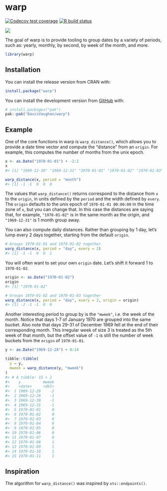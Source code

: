 
<!-- README.md is generated from README.Rmd. Please edit that file -->

# warp

<!-- badges: start -->

[![Codecov test
coverage](https://codecov.io/gh/DavisVaughan/warp/branch/master/graph/badge.svg)](https://codecov.io/gh/DavisVaughan/warp?branch=master)
[![R build
status](https://github.com/DavisVaughan/warp/workflows/R-CMD-check/badge.svg)](https://github.com/DavisVaughan/warp)
<!-- badges: end -->

![](https://media.giphy.com/media/jjeK2Er3E5igw/giphy.gif)

The goal of warp is to provide tooling to group dates by a variety of
periods, such as: yearly, monthly, by second, by week of the month, and
more.

``` r
library(warp)
```

## Installation

You can install the release version from CRAN with:

``` r
install.package("warp")
```

You can install the development version from
[GitHub](https://github.com/) with:

``` r
# install.packages("pak")
pak::pak("DavisVaughan/warp")
```

## Example

One of the core functions in warp is `warp_distance()`, which allows you
to provide a date time vector and compute the “distance” from an
`origin`. For example, this computes the number of months from the unix
epoch.

``` r
x <- as.Date("1970-01-01") + -2:2
x
#> [1] "1969-12-30" "1969-12-31" "1970-01-01" "1970-01-02" "1970-01-03"

warp_distance(x, period = "month")
#> [1] -1 -1  0  0  0
```

The values that `warp_distance()` returns correspond to the distance
from `x` to the `origin`, in units defined by the `period` and the width
defined by `every`. The `origin` defaults to the unix epoch of
`1970-01-01 00:00:00` in the time zone of `x`, but you can change that.
In this case the distances are saying that, for example, `"1970-01-02"`
is in the same month as the origin, and `"1969-12-31"` is 1 month group
away.

You can also compute daily distances. Rather than grouping by 1 day,
let’s lump every 2 days together, starting from the default `origin`.

``` r
# Groups 1970-01-01 and 1970-01-02 together
warp_distance(x, period = "day", every = 2)
#> [1] -1 -1  0  0  1
```

You will often want to set your own `origin` date. Let’s shift it
forward 1 to `1970-01-02`.

``` r
origin <- as.Date("1970-01-02")
origin
#> [1] "1970-01-02"

# Groups 1970-01-02 and 1970-01-03 together
warp_distance(x, period = "day", every = 2, origin = origin)
#> [1] -2 -1 -1  0  0
```

Another interesting period to group by is the `"mweek"`, i.e. the week
of the month. Notice that days 1-7 of January 1970 are grouped into the
same bucket. Also note that days 29-31 of December 1969 fell at the end
of their corresponding month. This irregular week of size 3 is treated
as the 5th week of that month, but the offset value of `-1` is still the
number of week buckets from the `origin` of `1970-01-01`.

``` r
y <- as.Date("1969-12-28") + 0:14

tibble::tibble(
  y = y,
  mweek = warp_distance(y, "mweek")
)
#> # A tibble: 15 × 2
#>    y          mweek
#>    <date>     <dbl>
#>  1 1969-12-28    -2
#>  2 1969-12-29    -1
#>  3 1969-12-30    -1
#>  4 1969-12-31    -1
#>  5 1970-01-01     0
#>  6 1970-01-02     0
#>  7 1970-01-03     0
#>  8 1970-01-04     0
#>  9 1970-01-05     0
#> 10 1970-01-06     0
#> 11 1970-01-07     0
#> 12 1970-01-08     1
#> 13 1970-01-09     1
#> 14 1970-01-10     1
#> 15 1970-01-11     1
```

## Inspiration

The algorithm for `warp_distance()` was inspired by `xts::endpoints()`.
